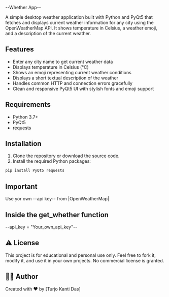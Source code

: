 --Whether App--

A simple desktop weather application built with Python and PyQt5 that fetches and displays current weather information for any city using the OpenWeatherMap API. It shows temperature in Celsius, a weather emoji, and a description of the current weather.

## Features

- Enter any city name to get current weather data
- Displays temperature in Celsius (°C)
- Shows an emoji representing current weather conditions
- Displays a short textual description of the weather
- Handles common HTTP and connection errors gracefully
- Clean and responsive PyQt5 UI with stylish fonts and emoji support

## Requirements

- Python 3.7+
- PyQt5
- requests

## Installation

1. Clone the repository or download the source code.
2. Install the required Python packages:

```bash
pip install PyQt5 requests
```

## Important

Use yor own --api key-- from |OpenWeatherMap|

## Inside the get_whether function

--api_key = "Your_own_api_key"--

## ⚠️ License

This project is for educational and personal use only.
Feel free to fork it, modify it, and use it in your own projects.
No commercial license is granted.

## 🙋‍♀️ Author
Created with ❤️ by [Turjo Kanti Das]